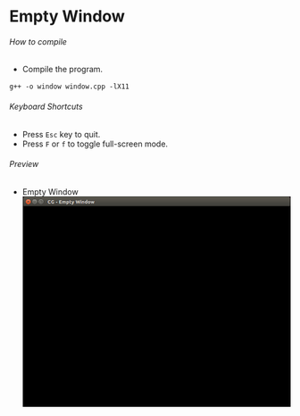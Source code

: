 Empty Window
============

###### How to compile

- Compile the program.

```
g++ -o window window.cpp -lX11
```

###### Keyboard Shortcuts
- Press ```Esc``` key to quit.
- Press ```F``` or ```f``` to toggle full-screen mode.

###### Preview
- Empty Window
![emptyWindow][emptyWindow-image]

<!-- Image declaration -->

[emptyWindow-image]: ./preview/emptyWindow.png "First Window"
